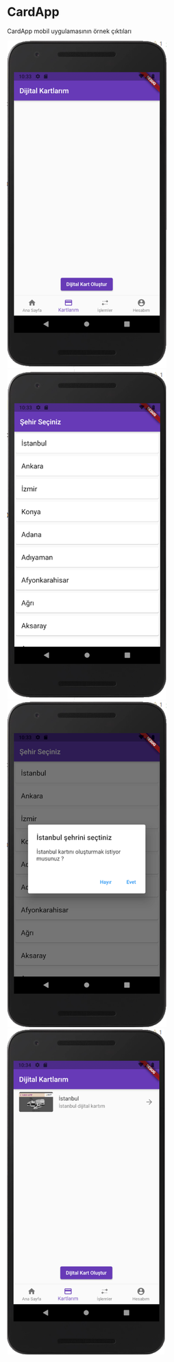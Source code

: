 # CardApp
CardApp mobil uygulamasının örnek çıktıları

<img src="https://github.com/beyzakaratas/CardApp/blob/main/CardApp_Ekran_%C3%87%C4%B1kt%C4%B1lar%C4%B1/Dijital_kart_olu%C5%9Fturma_ekran%C4%B1.png" width="auto">
<img src="https://github.com/beyzakaratas/CardApp/blob/main/CardApp_Ekran_%C3%87%C4%B1kt%C4%B1lar%C4%B1/%C5%9Eehir_se%C3%A7imi_ekran%C4%B1.png" width="auto">
<img src="https://github.com/beyzakaratas/CardApp/blob/main/CardApp_Ekran_%C3%87%C4%B1kt%C4%B1lar%C4%B1/%C5%9Eehir_se%C3%A7imi_sorgu_ekran%C4%B1.png" width="auto">
<img src="https://github.com/beyzakaratas/CardApp/blob/main/CardApp_Ekran_%C3%87%C4%B1kt%C4%B1lar%C4%B1/Dijital_kart_ekran%C4%B1.png">

